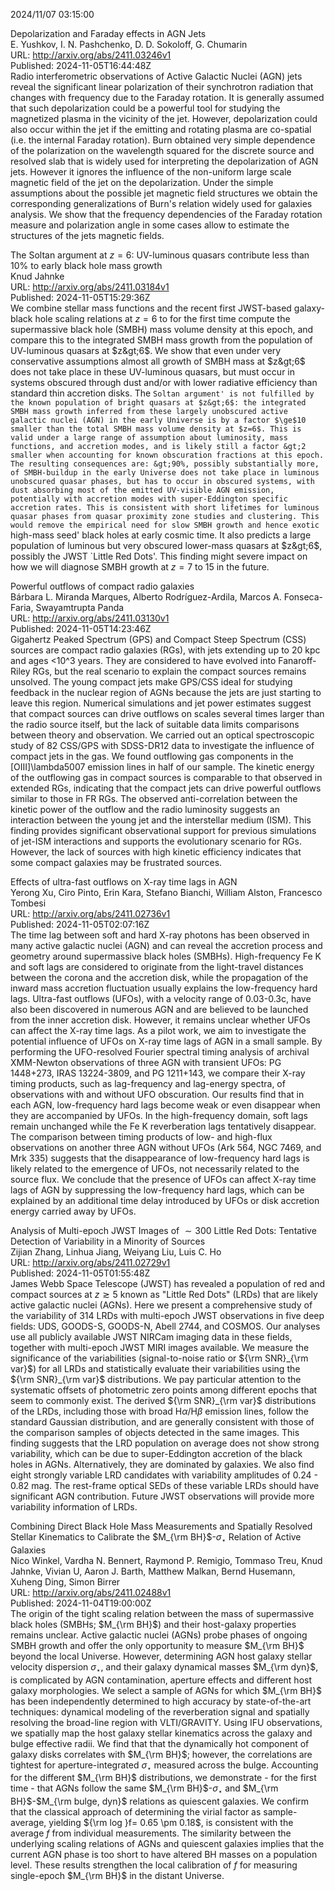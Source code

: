 2024/11/07 03:15:00  

Depolarization and Faraday effects in AGN Jets  
E. Yushkov, I. N. Pashchenko, D. D. Sokoloff, G. Chumarin  
URL: http://arxiv.org/abs/2411.03246v1  
Published: 2024-11-05T16:44:48Z  
  Radio interferometric observations of Active Galactic Nuclei (AGN) jets reveal the significant linear polarization of their synchrotron radiation that changes with frequency due to the Faraday rotation. It is generally assumed that such depolarization could be a powerful tool for studying the magnetized plasma in the vicinity of the jet. However, depolarization could also occur within the jet if the emitting and rotating plasma are co-spatial (i.e. the internal Faraday rotation). Burn obtained very simple dependence of the polarization on the wavelength squared for the discrete source and resolved slab that is widely used for interpreting the depolarization of AGN jets. However it ignores the influence of the non-uniform large scale magnetic field of the jet on the depolarization. Under the simple assumptions about the possible jet magnetic field structures we obtain the corresponding generalizations of Burn's relation widely used for galaxies analysis. We show that the frequency dependencies of the Faraday rotation measure and polarization angle in some cases allow to estimate the structures of the jets magnetic fields.   

The Soltan argument at $z=6$: UV-luminous quasars contribute less than
  10% to early black hole mass growth  
Knud Jahnke  
URL: http://arxiv.org/abs/2411.03184v1  
Published: 2024-11-05T15:29:36Z  
  We combine stellar mass functions and the recent first JWST-based galaxy-black hole scaling relations at $z=6$ to for the first time compute the supermassive black hole (SMBH) mass volume density at this epoch, and compare this to the integrated SMBH mass growth from the population of UV-luminous quasars at $z&gt;6$. We show that even under very conservative assumptions almost all growth of SMBH mass at $z&gt;6$ does not take place in these UV-luminous quasars, but must occur in systems obscured through dust and/or with lower radiative efficiency than standard thin accretion disks.   The `Soltan argument' is not fulfilled by the known population of bright quasars at $z&gt;6$: the integrated SMBH mass growth inferred from these largely unobscured active galactic nuclei (AGN) in the early Universe is by a factor $\ge$10 smaller than the total SMBH mass volume density at $z=6$. This is valid under a large range of assumption about luminosity, mass functions, and accretion modes, and is likely still a factor &gt;2 smaller when accounting for known obscuration fractions at this epoch.   The resulting consequences are: &gt;90%, possibly substantially more, of SMBH-buildup in the early Universe does not take place in luminous unobscured quasar phases, but has to occur in obscured systems, with dust absorbing most of the emitted UV-visible AGN emission, potentially with accretion modes with super-Eddington specific accretion rates. This is consistent with short lifetimes for luminous quasar phases from quasar proximity zone studies and clustering. This would remove the empirical need for slow SMBH growth and hence exotic `high-mass seed' black holes at early cosmic time. It also predicts a large population of luminous but very obscured lower-mass quasars at $z&gt;6$, possibly the JWST `Little Red Dots'. This finding might severe impact on how we will diagnose SMBH growth at $z=7$ to 15 in the future.   

Powerful outflows of compact radio galaxies  
Bárbara L. Miranda Marques, Alberto Rodríguez-Ardila, Marcos A. Fonseca-Faria, Swayamtrupta Panda  
URL: http://arxiv.org/abs/2411.03130v1  
Published: 2024-11-05T14:23:46Z  
  Gigahertz Peaked Spectrum (GPS) and Compact Steep Spectrum (CSS) sources are compact radio galaxies (RGs), with jets extending up to 20 kpc and ages &lt;10^3 years. They are considered to have evolved into Fanaroff-Riley RGs, but the real scenario to explain the compact sources remains unsolved. The young compact jets make GPS/CSS ideal for studying feedback in the nuclear region of AGNs because the jets are just starting to leave this region. Numerical simulations and jet power estimates suggest that compact sources can drive outflows on scales several times larger than the radio source itself, but the lack of suitable data limits comparisons between theory and observation. We carried out an optical spectroscopic study of 82 CSS/GPS with SDSS-DR12 data to investigate the influence of compact jets in the gas. We found outflowing gas components in the [OIII]\lambda5007 emission lines in half of our sample. The kinetic energy of the outflowing gas in compact sources is comparable to that observed in extended RGs, indicating that the compact jets can drive powerful outflows similar to those in FR RGs. The observed anti-correlation between the kinetic power of the outflow and the radio luminosity suggests an interaction between the young jet and the interstellar medium (ISM). This finding provides significant observational support for previous simulations of jet-ISM interactions and supports the evolutionary scenario for RGs. However, the lack of sources with high kinetic efficiency indicates that some compact galaxies may be frustrated sources.   

Effects of ultra-fast outflows on X-ray time lags in AGN  
Yerong Xu, Ciro Pinto, Erin Kara, Stefano Bianchi, William Alston, Francesco Tombesi  
URL: http://arxiv.org/abs/2411.02736v1  
Published: 2024-11-05T02:07:16Z  
  The time lag between soft and hard X-ray photons has been observed in many active galactic nuclei (AGN) and can reveal the accretion process and geometry around supermassive black holes (SMBHs). High-frequency Fe K and soft lags are considered to originate from the light-travel distances between the corona and the accretion disk, while the propagation of the inward mass accretion fluctuation usually explains the low-frequency hard lags. Ultra-fast outflows (UFOs), with a velocity range of 0.03-0.3c, have also been discovered in numerous AGN and are believed to be launched from the inner accretion disk. However, it remains unclear whether UFOs can affect the X-ray time lags. As a pilot work, we aim to investigate the potential influence of UFOs on X-ray time lags of AGN in a small sample. By performing the UFO-resolved Fourier spectral timing analysis of archival XMM-Newton observations of three AGN with transient UFOs: PG 1448+273, IRAS 13224-3809, and PG 1211+143, we compare their X-ray timing products, such as lag-frequency and lag-energy spectra, of observations with and without UFO obscuration. Our results find that in each AGN, low-frequency hard lags become weak or even disappear when they are accompanied by UFOs. In the high-frequency domain, soft lags remain unchanged while the Fe K reverberation lags tentatively disappear. The comparison between timing products of low- and high-flux observations on another three AGN without UFOs (Ark 564, NGC 7469, and Mrk 335) suggests that the disappearance of low-frequency hard lags is likely related to the emergence of UFOs, not necessarily related to the source flux. We conclude that the presence of UFOs can affect X-ray time lags of AGN by suppressing the low-frequency hard lags, which can be explained by an additional time delay introduced by UFOs or disk accretion energy carried away by UFOs.   

Analysis of Multi-epoch JWST Images of $\sim 300$ Little Red Dots:
  Tentative Detection of Variability in a Minority of Sources  
Zijian Zhang, Linhua Jiang, Weiyang Liu, Luis C. Ho  
URL: http://arxiv.org/abs/2411.02729v1  
Published: 2024-11-05T01:55:48Z  
  James Webb Space Telescope (JWST) has revealed a population of red and compact sources at $z \gtrsim 5$ known as "Little Red Dots" (LRDs) that are likely active galactic nuclei (AGNs). Here we present a comprehensive study of the variability of 314 LRDs with multi-epoch JWST observations in five deep fields: UDS, GOODS-S, GOODS-N, Abell 2744, and COSMOS. Our analyses use all publicly available JWST NIRCam imaging data in these fields, together with multi-epoch JWST MIRI images available. We measure the significance of the variabilities (signal-to-noise ratio or ${\rm SNR}_{\rm var}$) for all LRDs and statistically evaluate their variabilities using the ${\rm SNR}_{\rm var}$ distributions. We pay particular attention to the systematic offsets of photometric zero points among different epochs that seem to commonly exist. The derived ${\rm SNR}_{\rm var}$ distributions of the LRDs, including those with broad H$\alpha$/H$\beta$ emission lines, follow the standard Gaussian distribution, and are generally consistent with those of the comparison samples of objects detected in the same images. This finding suggests that the LRD population on average does not show strong variability, which can be due to super-Eddington accretion of the black holes in AGNs. Alternatively, they are dominated by galaxies. We also find eight strongly variable LRD candidates with variability amplitudes of 0.24 - 0.82 mag. The rest-frame optical SEDs of these variable LRDs should have significant AGN contribution. Future JWST observations will provide more variability information of LRDs.   

Combining Direct Black Hole Mass Measurements and Spatially Resolved
  Stellar Kinematics to Calibrate the $M_{\rm BH}$-$σ_\star$ Relation of
  Active Galaxies  
Nico Winkel, Vardha N. Bennert, Raymond P. Remigio, Tommaso Treu, Knud Jahnke, Vivian U, Aaron J. Barth, Matthew Malkan, Bernd Husemann, Xuheng Ding, Simon Birrer  
URL: http://arxiv.org/abs/2411.02488v1  
Published: 2024-11-04T19:00:00Z  
  The origin of the tight scaling relation between the mass of supermassive black holes (SMBHs; $M_{\rm BH}$) and their host-galaxy properties remains unclear. Active galactic nuclei (AGNs) probe phases of ongoing SMBH growth and offer the only opportunity to measure $M_{\rm BH}$ beyond the local Universe. However, determining AGN host galaxy stellar velocity dispersion $\sigma_\star$, and their galaxy dynamical masses $M_{\rm dyn}$, is complicated by AGN contamination, aperture effects and different host galaxy morphologies. We select a sample of AGNs for which $M_{\rm BH}$ has been independently determined to high accuracy by state-of-the-art techniques: dynamical modeling of the reverberation signal and spatially resolving the broad-line region with VLTI/GRAVITY. Using IFU observations, we spatially map the host galaxy stellar kinematics across the galaxy and bulge effective radii. We find that that the dynamically hot component of galaxy disks correlates with $M_{\rm BH}$; however, the correlations are tightest for aperture-integrated $\sigma_\star$ measured across the bulge. Accounting for the different $M_{\rm BH}$ distributions, we demonstrate - for the first time - that AGNs follow the same $M_{\rm BH}$-$\sigma_\star$ and $M_{\rm BH}$-$M_{\rm bulge, dyn}$ relations as quiescent galaxies. We confirm that the classical approach of determining the virial factor as sample-average, yielding ${\rm log }f= 0.65 \pm 0.18$, is consistent with the average $f$ from individual measurements. The similarity between the underlying scaling relations of AGNs and quiescent galaxies implies that the current AGN phase is too short to have altered BH masses on a population level. These results strengthen the local calibration of $f$ for measuring single-epoch $M_{\rm BH}$ in the distant Universe.   


